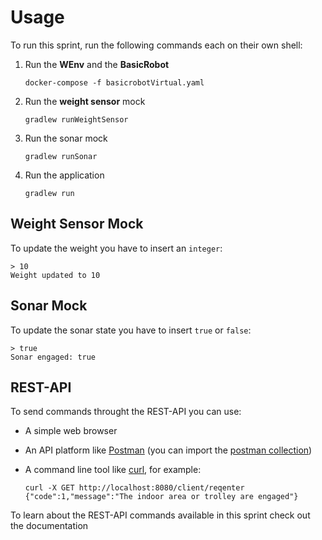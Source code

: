 # Usage

To run this sprint, run the following commands each on their own shell:

1. Run the **WEnv** and the **BasicRobot**
   
   ```shell
   docker-compose -f basicrobotVirtual.yaml
   ```

2. Run the **weight sensor** mock
   
   ```shell
   gradlew runWeightSensor
   ```

3. Run the sonar mock
   
   ```shell
   gradlew runSonar   
   ```

4. Run the application
   
   ```shell
   gradlew run
   ```

## Weight Sensor Mock

To update the weight you have to insert an `integer`:

```shell
> 10
Weight updated to 10
```

## Sonar Mock

To update the sonar state you have to insert `true` or `false`:

```shell
> true
Sonar engaged: true
```

## REST-API

To send commands throught the REST-API you can use:

- A simple web browser

- An API platform like [Postman](https://www.postman.com/) (you can import the [postman collection](../it.unibo.sembrava_qualcuno.sprint1/userDocs/Automated%20Car-Parking%20postman_collection.json))

- A command line tool like [curl](https://curl.se/), for example:
  
  ```shell
  curl -X GET http://localhost:8080/client/reqenter
  {"code":1,"message":"The indoor area or trolley are engaged"}
  ```

To learn about the REST-API commands available in this sprint check out the documentation
